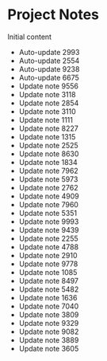 # Project Notes

Initial content
- Auto-update 2993
- Auto-update 2554
- Auto-update 9238
- Auto-update 6675
- Update note 9556
- Update note 3118
- Update note 2854
- Update note 3110
- Update note 1111
- Update note 8227
- Update note 1315
- Update note 2525
- Update note 8630
- Update note 1834
- Update note 7962
- Update note 5973
- Update note 2762
- Update note 4909
- Update note 7960
- Update note 5351
- Update note 9993
- Update note 9439
- Update note 2255
- Update note 4788
- Update note 2910
- Update note 9778
- Update note 1085
- Update note 8497
- Update note 5482
- Update note 1636
- Update note 7040
- Update note 3809
- Update note 9329
- Update note 9082
- Update note 3889
- Update note 3605
